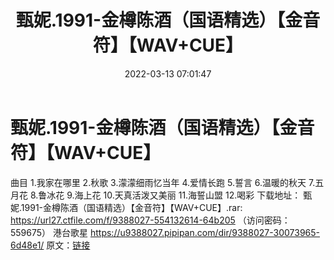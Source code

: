 ﻿---
title: 甄妮.1991-金樽陈酒（国语精选）【金音符】【WAV+CUE】
date: 2022-03-13 07:01:47
categories: WAV车载音乐、镜像
tags: 华语中文
---
# 甄妮.1991-金樽陈酒（国语精选）【金音符】【WAV+CUE】

曲目
1.我家在哪里
2.秋歌
3.濛濛细雨忆当年
4.爱情长跑
5.誓言
6.温暖的秋天
7.五月花
8.鲁冰花
9.海上花
10.天真活泼又美丽
11.海誓山盟
12.喝彩
下载地址：
甄妮.1991-金樽陈酒（国语精选）【金音符】【WAV+CUE】.rar: https://url27.ctfile.com/f/9388027-554132614-64b205
（访问密码：559675）
港台歌星
https://u9388027.pipipan.com/dir/9388027-30073965-6d48e1/
原文：[链接](https://blog.sina.com.cn/s/blog_1647c7e7601030w69.html)